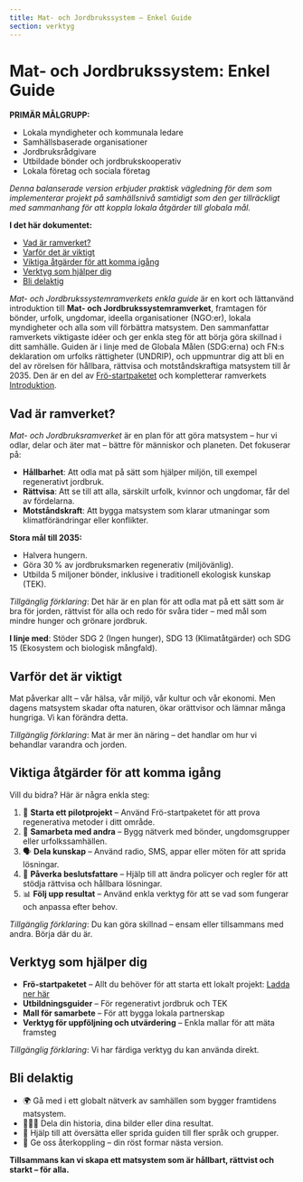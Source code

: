 ```yaml
---
title: Mat- och Jordbrukssystem – Enkel Guide
section: verktyg
---
```


# Mat- och Jordbrukssystem: Enkel Guide  

**PRIMÄR MÅLGRUPP:**
- Lokala myndigheter och kommunala ledare
- Samhällsbaserade organisationer
- Jordbruksrådgivare
- Utbildade bönder och jordbrukskooperativ
- Lokala företag och sociala företag

*Denna balanserade version erbjuder praktisk vägledning för dem som implementerar projekt på samhällsnivå samtidigt som den ger tillräckligt med sammanhang för att koppla lokala åtgärder till globala mål.*

**I det här dokumentet:**

* [Vad är ramverket?](#vad-ar-ramverket)
* [Varför det är viktigt](#varfor-det-ar-viktigt)
* [Viktiga åtgärder för att komma igång](#viktiga-atgarder-for-att-komma-igang)
* [Verktyg som hjälper dig](#verktyg-som-hjalper-dig)
* [Bli delaktig](#bli-delaktig)

*Mat- och Jordbrukssystemramverkets enkla guide* är en kort och lättanvänd introduktion till **Mat- och Jordbrukssystemramverket**, framtagen för bönder, urfolk, ungdomar, ideella organisationer (NGO\:er), lokala myndigheter och alla som vill förbättra matsystem. Den sammanfattar ramverkets viktigaste idéer och ger enkla steg för att börja göra skillnad i ditt samhälle. Guiden är i linje med de Globala Målen (SDG\:erna) och FN\:s deklaration om urfolks rättigheter (UNDRIP), och uppmuntrar dig att bli en del av rörelsen för hållbara, rättvisa och motståndskraftiga matsystem till år 2035. Den är en del av [Frö-startpaketet](/frameworks/tools/food-systems/seed-kit-en.zip) och kompletterar ramverkets [Introduktion](/frameworks/docs/implementation/food-systems#01-introduction).

## Vad är ramverket?

*Mat- och Jordbruksramverket* är en plan för att göra matsystem – hur vi odlar, delar och äter mat – bättre för människor och planeten. Det fokuserar på:

* **Hållbarhet**: Att odla mat på sätt som hjälper miljön, till exempel regenerativt jordbruk.
* **Rättvisa**: Att se till att alla, särskilt urfolk, kvinnor och ungdomar, får del av fördelarna.
* **Motståndskraft**: Att bygga matsystem som klarar utmaningar som klimatförändringar eller konflikter.

**Stora mål till 2035:**

* Halvera hungern.
* Göra 30 % av jordbruksmarken regenerativ (miljövänlig).
* Utbilda 5 miljoner bönder, inklusive i traditionell ekologisk kunskap (TEK).

*Tillgänglig förklaring*: Det här är en plan för att odla mat på ett sätt som är bra för jorden, rättvist för alla och redo för svåra tider – med mål som mindre hunger och grönare jordbruk.

**I linje med**: Stöder SDG 2 (Ingen hunger), SDG 13 (Klimatåtgärder) och SDG 15 (Ekosystem och biologisk mångfald).

## Varför det är viktigt

Mat påverkar allt – vår hälsa, vår miljö, vår kultur och vår ekonomi. Men dagens matsystem skadar ofta naturen, ökar orättvisor och lämnar många hungriga. Vi kan förändra detta.

*Tillgänglig förklaring*: Mat är mer än näring – det handlar om hur vi behandlar varandra och jorden.

## Viktiga åtgärder för att komma igång

Vill du bidra? Här är några enkla steg:

1. 🌱 **Starta ett pilotprojekt** – Använd Frö-startpaketet för att prova regenerativa metoder i ditt område.
2. 🤝 **Samarbeta med andra** – Bygg nätverk med bönder, ungdomsgrupper eller urfolkssamhällen.
3. 🗣️ **Dela kunskap** – Använd radio, SMS, appar eller möten för att sprida lösningar.
4. 📣 **Påverka beslutsfattare** – Hjälp till att ändra policyer och regler för att stödja rättvisa och hållbara lösningar.
5. 📊 **Följ upp resultat** – Använd enkla verktyg för att se vad som fungerar och anpassa efter behov.

*Tillgänglig förklaring*: Du kan göra skillnad – ensam eller tillsammans med andra. Börja där du är.

## Verktyg som hjälper dig

* **Frö-startpaketet** – Allt du behöver för att starta ett lokalt projekt: [Ladda ner här](#)
* **Utbildningsguider** – För regenerativt jordbruk och TEK
* **Mall för samarbete** – För att bygga lokala partnerskap
* **Verktyg för uppföljning och utvärdering** – Enkla mallar för att mäta framsteg

*Tillgänglig förklaring*: Vi har färdiga verktyg du kan använda direkt.

## Bli delaktig

* 🌍 Gå med i ett globalt nätverk av samhällen som bygger framtidens matsystem.
* 🧑🏽‍🌾 Dela din historia, dina bilder eller dina resultat.
* 🔄 Hjälp till att översätta eller sprida guiden till fler språk och grupper.
* 💬 Ge oss återkoppling – din röst formar nästa version.

**Tillsammans kan vi skapa ett matsystem som är hållbart, rättvist och starkt – för alla.**

